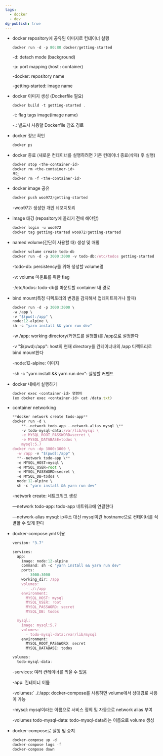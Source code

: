 ```yaml
---
tags:
  - docker
  - dev
dg-publish: true
---
```


- docker repository에 공유된 이미지로 컨테이너 실행
    
    ```jsx
    docker run -d -p 80:80 docker/getting-started
    ```
    
    -d: detach mode (background)
    
    -p: port mapping (host : container)
    
    -docker: repository name
    
    -getting-started: image name
    
- docker 이미지 생성 (Dockerfile 필요)
    
    ```jsx
    docker build -t getting-started .
    ```
    
    -t: flag tags image(image name)
    
    -.: 빌드시 사용할 Dockerfile 참조 경로
    
- docker 정보 확인
    
    ```jsx
    docker ps
    ```
    
- docker 종료 (새로운 컨테이너를 실행하려면 기존 컨테이너 종료(삭제) 후 실행)
    
    ```jsx
    docker stop <the-container-id>
    docker rm <the-container-id>
    또는
    docker rm -f <the-container-id>
    ```
    
- docker image 공유
    
    ```jsx
    docker push woo972/getting-started
    ```
    
    -woo972: 생성한 개인 레포지토리
    
- image 태깅 (repository에 올리기 전에 해야함)
    
    ```jsx
    docker login -u woo972
    docker tag getting-started woo972/getting-started
    ```
    
- named volume(간단히 사용할 때) 생성 및 매핑
    
    ```jsx
    docker volume create todo-db
    docker run -d -p 3000:3000 -v todo-db:/etc/todos getting-started
    ```
    
    -todo-db: persistency를 위해 생성할 volume명
    
    -v: volume 마운트를 위한 flag
    
    -/etc/todos: todo-db를 마운트할 container 내 경로 
    
- bind mount(특정 디렉토리의 변경을 감지해서 업데이트하거나 할때)
    
    ```jsx
    docker run -d -p 3000:3000 \
    -w /app \
    -v "$(pwd):/app" \
    node:12-alpine \
    sh -c "yarn install && yarn run dev"
    ```
    
    -w /app: working directory(커맨드를 실행할)를 /app으로 설정한다
    
    -v "$(pwd):/app": host의 현재 directory를 컨테이너내의 /app 디렉토리로 bind mount한다
    
    -node:12-alpine: 이미지
    
    -sh -c "yarn install && yarn run dev": 실행할 커맨드 
    
- docker 내에서 실행하기
    
    ```jsx
    docker exec <container-id> 명령어 
    (ex docker exec <container-id> cat /data.txt) 
    ```
    
- container networking
    
    ```jsx
    **docker network create todo-app**
    docker run -d \
        **--network todo-app --network-alias mysql \**
        -v todo-mysql-data:/var/lib/mysql \
        -e MYSQL_ROOT_PASSWORD=secret \
        -e MYSQL_DATABASE=todos \
        mysql:5.7
    docker run -dp 3000:3000 \
      -w /app -v "$(pwd):/app" \
      **--network todo-app \**
      -e MYSQL_HOST=mysql \
      -e MYSQL_USER=root \
      -e MYSQL_PASSWORD=secret \
      -e MYSQL_DB=todos \
      node:12-alpine \
      sh -c "yarn install && yarn run dev"
    ```
    
    -network create: 네트크워크 생성
    
    —network todo-app: todo-app 네트워크에 연결한다
    
    —network-alias mysql: ip주소 대신 mysql이란 hostname으로 컨테이너를 식별할 수 있게 한다
    
- docker-compose.yml 이용
    
    ```jsx
    version: "3.7"
    
    services:
      app:
        image: node:12-alpine
        command: sh -c "yarn install && yarn run dev"
        ports:
          - 3000:3000
        working_dir: /app
        volumes:
          - ./:/app
        environment:
          MYSQL_HOST: mysql
          MYSQL_USER: root
          MYSQL_PASSWORD: secret
          MYSQL_DB: todos
    
      mysql:
        image: mysql:5.7
        volumes:
          - todo-mysql-data:/var/lib/mysql
        environment: 
          MYSQL_ROOT_PASSWORD: secret
          MYSQL_DATABASE: todos
    
    volumes:
      todo-mysql-data:
    ```
    
    -services: 여러 컨테이너를 띄울 수 있음
    
    -app: 컨테이너 이름
    
    -volumes:` ./:/app: docker-compose를 사용하면 volume에서 상대경로 사용이 가능
    
    -mysql: mysql이라는 이름으로 서비스 정의 및 자동으로 network alias 부여
    
    -volumes todo-mysql-data: todo-mysql-data라는 이름으로 volume 생성
    
- docker-compose로 실행 및 중지
    
    ```jsx
    docker-compose up -d
    docker-compose logs -f
    docker-compose down
    ```